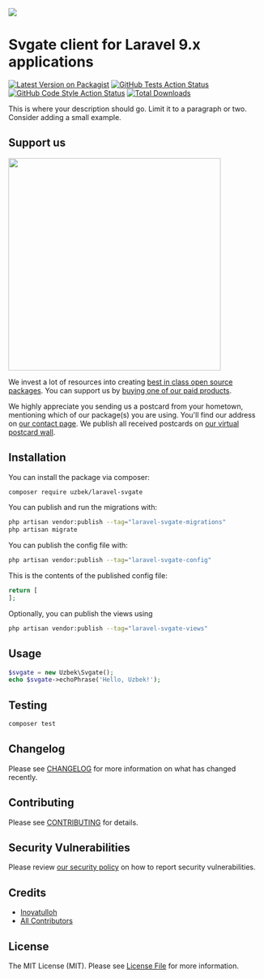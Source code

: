 
[<img src="https://github-ads.s3.eu-central-1.amazonaws.com/support-ukraine.svg?t=1" />](https://supportukrainenow.org)

# Svgate client for Laravel 9.x applications

[![Latest Version on Packagist](https://img.shields.io/packagist/v/uzbek/laravel-svgate.svg?style=flat-square)](https://packagist.org/packages/uzbek/laravel-svgate)
[![GitHub Tests Action Status](https://img.shields.io/github/workflow/status/uzbek/laravel-svgate/run-tests?label=tests)](https://github.com/uzbek/laravel-svgate/actions?query=workflow%3Arun-tests+branch%3Amain)
[![GitHub Code Style Action Status](https://img.shields.io/github/workflow/status/uzbek/laravel-svgate/Check%20&%20fix%20styling?label=code%20style)](https://github.com/uzbek/laravel-svgate/actions?query=workflow%3A"Check+%26+fix+styling"+branch%3Amain)
[![Total Downloads](https://img.shields.io/packagist/dt/uzbek/laravel-svgate.svg?style=flat-square)](https://packagist.org/packages/uzbek/laravel-svgate)

This is where your description should go. Limit it to a paragraph or two. Consider adding a small example.

## Support us

[<img src="https://github-ads.s3.eu-central-1.amazonaws.com/laravel-svgate.jpg?t=1" width="419px" />](https://spatie.be/github-ad-click/laravel-svgate)

We invest a lot of resources into creating [best in class open source packages](https://spatie.be/open-source). You can support us by [buying one of our paid products](https://spatie.be/open-source/support-us).

We highly appreciate you sending us a postcard from your hometown, mentioning which of our package(s) you are using. You'll find our address on [our contact page](https://spatie.be/about-us). We publish all received postcards on [our virtual postcard wall](https://spatie.be/open-source/postcards).

## Installation

You can install the package via composer:

```bash
composer require uzbek/laravel-svgate
```

You can publish and run the migrations with:

```bash
php artisan vendor:publish --tag="laravel-svgate-migrations"
php artisan migrate
```

You can publish the config file with:

```bash
php artisan vendor:publish --tag="laravel-svgate-config"
```

This is the contents of the published config file:

```php
return [
];
```

Optionally, you can publish the views using

```bash
php artisan vendor:publish --tag="laravel-svgate-views"
```

## Usage

```php
$svgate = new Uzbek\Svgate();
echo $svgate->echoPhrase('Hello, Uzbek!');
```

## Testing

```bash
composer test
```

## Changelog

Please see [CHANGELOG](CHANGELOG.md) for more information on what has changed recently.

## Contributing

Please see [CONTRIBUTING](https://github.com/spatie/.github/blob/main/CONTRIBUTING.md) for details.

## Security Vulnerabilities

Please review [our security policy](../../security/policy) on how to report security vulnerabilities.

## Credits

- [Inoyatulloh](https://github.com/professor93)
- [All Contributors](../../contributors)

## License

The MIT License (MIT). Please see [License File](LICENSE.md) for more information.
